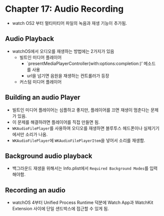 # Chapter 17: Audio Recording

- watch OS2 부터 멀티미티어 파일의 녹음과 재생 기능이 추가됨.

## Audio Playback
- watchOS에서 오디오를 재생하는 방법에는 2가지가 있음
  - 빌트인 미디어 플레이어
    - `presentMediaPlayerController(with:options:completion:)’ 메소드를 사용
    - url을 넘기면 음원을 재생하는 컨트롤러가 등장
  - 커스텀 미디어 플레이어
  
## Building an audio Player
- 빌트인 미디어 플레이어는 심플하고 좋지만, 플레이어를 끄면 재생이 멈춘다는 문제가 있음.
- 이 문제를 해결하려면 플레이어를 직접 만들면 됨.
- `WKAudioFilePlayer`를 사용하여 오디오를 재생하면 블루투스 헤드폰이나 실제기기에서만 소리가 나옴.
- `WKAudioFilePlayer`에 `WKAudioFilePlayerItem`을 넣어서 소리를 재생함.

## Background audio playback
- 백그라운드 재생을 위해서는 Info.plist에서 `Required Background Modes`를 입력해야함.


## Recording an audio
- watchOS 4부터 Unified Process Runtime 덕분에 Watch App과 WatchKit Extension 사이에 단일 샌드박스에 접근할 수 있게 됨.

